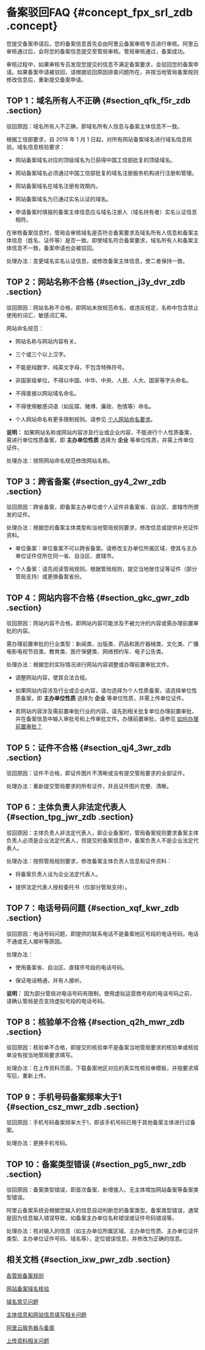 # 备案驳回FAQ {#concept_fpx_srl_zdb .concept}

您提交备案申请后，您的备案信息首先会由阿里云备案审核专员进行审核。阿里云审核通过后，会将您的备案信息提交至管局审核。管局审核通过，备案成功。

审核过程中，如果审核专员发现您提交的信息不满足备案要求，会驳回您的备案申请。如果备案申请被驳回，请根据驳回原因排查问题所在，并按当地管局备案规则修改信息后，重新提交备案申请。

## TOP 1：域名所有人不正确 {#section_qfk_f5r_zdb .section}

驳回原因：域名所有人不正确，即域名所有人信息与备案主体信息不一致。

根据工信部要求，自 2018 年 1 月 1 日起，对所有网站备案域名进行域名信息核验。域名信息核验要求：

-   网站备案域名对应的顶级域名为已获得中国工信部批复的顶级域名。

-   网站备案域名必须通过中国工信部批复的域名注册服务机构进行注册和管理。

-   网站备案域名在域名注册有效期内。

-   网站备案域名为已通过实名认证的域名。

-   申请备案时填报的备案主体信息应与域名注册人（域名持有者）实名认证信息相符。


在审核备案信息时，管局会审核域名是否符合备案要求及域名所有人信息和备案主体信息（姓名、证件等）是否一致。即使域名符合备案要求，域名所有人和备案主体信息不一致，备案申请也会被驳回。

处理办法：变更域名实名认证信息，或修改备案主体信息，使二者保持一致。

## TOP 2：网站名称不合格 {#section_j3y_dvr_zdb .section}

驳回原因：网站名称不合格，即网站未按规范命名，或违反规定，名称中包含禁止使用的词汇、敏感词汇等。

网站命名规范：

-   网站名称与网站内容有关。

-   三个或三个以上汉字。

-   不能是纯数字、纯英文字母，不包含特殊符号。

-   非国家级单位，不得以中国、中华、中央、人民、人大、国家等字头命名。

-   不得直接以网站域名命名。

-   不得使用敏感词语（如反腐、赌博、廉政、色情等）命名。

-   个人网站命名有更多限制规则。请参见 [个人网站命名要求](intl.zh-CN/常见问题/备案流程FAQ/填写主体信息和网站信息.md#section_rdk_mvr_zdb)。

**说明：** 如果网站名称或网站内容涉及行业或企业内容，不能进行个人性质备案，需进行单位性质备案，即 **主办单位性质** 选择为 **企业** 等单位性质，并需上传单位证件。


处理办法：按照网站命名规范修改网站名称。

## TOP 3：跨省备案 {#section_gy4_2wr_zdb .section}

驳回原因：跨省备案，即备案主办单位或个人证件非备案省、自治区、直辖市所颁发的证件。

处理办法：根据您的备案主体类型和当地管局规则要求，修改信息或提供补充证件资料。

-   单位备案：单位备案不可以跨省备案。请修改主办单位所属区域，使其与主办单位证件住所在同一省、自治区、直辖市。

-   个人备案：请先阅读管局规则。根据管局规则，提交当地居住证等证件（部分管局支持）或更换备案省份。


## TOP 4：网站内容不合格 {#section_gkc_gwr_zdb .section}

驳回原因：网站内容不合格，即网站内容可能涉及不被允许的内容或需办理前置审批的内容。

需办理前置审批的行业类型：新闻类、出版类、药品和医疗器械类、文化类、广播电影电视节目类、教育类、医疗保健类、网络预约车、电子公告类。

处理办法：根据您的实际情况进行网站内容调整或办理前置审批文件。

-   调整网站内容，使其合法合规。

-   如果网站内容涉及行业或企业内容，请勿选择为个人性质备案，请选择单位性质备案，即 **主办单位性质** 选择为 **企业** 等单位性质，并需上传单位证件。

-   若网站内容涉及需前置审批行业的内容，请先到相关批复单位办理前置审批，并在备案信息中输入审批号和上传审批文件。办理前置审批，请参见 [如何办理前置审批？](intl.zh-CN/常见问题/备案流程FAQ/填写主体信息和网站信息.md#section_vxd_kvr_zdb)


## TOP 5：证件不合格 {#section_qj4_3wr_zdb .section}

驳回原因：证件不合格，即证件图片不清晰或没有提交管局要求的全部证件。

处理办法：重新提交管局要求的所有证件，并且证件图片完整、清晰。

## TOP 6：主体负责人非法定代表人 {#section_tpg_jwr_zdb .section}

驳回原因：主体负责人非法定代表人，即企业备案时，管局备案规则要求备案主体负责人必须是企业法定代表人，但提交的备案信息中，备案负责人不是企业法定代表人。

处理办法：按照管局规则要求，修改备案主体负责人信息和证件资料：

-   将备案负责人设为企业法定代表人。

-   提供法定代表人授权委托书（仅部分管局支持）。


## TOP 7：电话号码问题 {#section_xqf_kwr_zdb .section}

驳回原因：电话号码问题，即提供的联系电话不是备案地区号段的电话号码，电话不通或无人接听等原因。

处理办法：

-   使用备案省、自治区、直辖市号段的电话号码。

-   保证电话畅通，并有人接听。

**说明：** 因为部分管局对电话号码有限制，使用虚拟运营商号段的电话号码之前，请确认管局是否支持虚拟号段的电话号码。


## TOP 8：核验单不合格 {#section_q2h_mwr_zdb .section}

驳回原因：核验单不合格，即提交的核验单不是备案当地管局要求的核验单或核验单没有按当地管局要求填写。

处理办法：在上传资料页面，下载备案地区对应的真实性核验单模板，并按要求填写后，重新上传。

## TOP 9：手机号码备案频率大于1 {#section_csz_mwr_zdb .section}

驳回原因：手机号码备案频率大于1，即该手机号码已用于其他备案主体进行过备案。

处理办法：更换手机号码。

## TOP 10：备案类型错误 {#section_pg5_nwr_zdb .section}

驳回原因：备案类型错误，即首次备案、新增接入、无主体增加网站备案等备案类型错误。

阿里云备案系统会根据您输入的信息自动判断您的备案类型。备案类型错误，通常是因为信息输入错误导致，如备案主办单位名称错误或证件号码错误等。

处理办法：核对输入的信息（如主办单位所属区域、主办单位性质、主办单位证件类型、主办单位证件号码、域名等），定位错误信息，并修改为正确的信息。

## 相关文档 {#section_ixw_pwr_zdb .section}

[各管局备案规则](../../../../../intl.zh-CN/管局规则/各地区管局备案规则.md#)

[网站备案域名核验](intl.zh-CN/常见问题/网站备案域名核验.md#)

[域名常见问题](intl.zh-CN/常见问题/备案域名FAQ.md#)

[主体信息和网站信息填写相关问题](intl.zh-CN/常见问题/备案流程FAQ/填写主体信息和网站信息.md#)

[阿里云服务器与备案](intl.zh-CN/常见问题/阿里云服务器与备案.md#)

[上传资料相关问题](intl.zh-CN/常见问题/备案流程FAQ/上传资料.md#)

